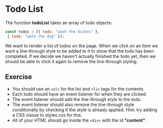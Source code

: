 # Todo List

The function **todoList** takes an array of todo objects:

```js
const todos = [{ todo: "wash the dishes" },
 { todo: "walk the dog" }];
```

We want to render a list of todos on the page. When we click on an item we want a line-through style to be added to it to show that the todo has been completed. If we decide we haven't actually finished the todo yet, then we should be able to click it again to remove the line-through styling.

## Exercise

- You should use an `<ul>` for the list and `<li>` tags for the contents.
- Each todo should have an event listener for when they are clicked.
- The event listener should add the line-through style to the todo.
- The event listener should also remove the line-through style conditionally by checking if the style is already applied. Hint: try adding a CSS classe to styles.css for this.
- All of your HTML should go inside the `<div>` with the id **"content"**.

